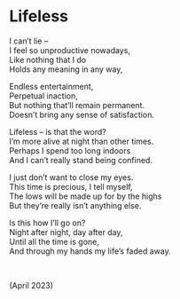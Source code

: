 # Lifeless

I can’t lie –  
I feel so unproductive nowadays,  
Like nothing that I do  
Holds any meaning in any way,  

Endless entertainment,  
Perpetual inaction,  
But nothing that’ll remain permanent.  
Doesn’t bring any sense of satisfaction.  

Lifeless – is that the word?  
I’m more alive at night than other times.  
Perhaps I spend too long indoors  
And I can’t really stand being confined.  

I just don’t want to close my eyes.  
This time is precious, I tell myself,  
The lows will be made up for by the highs  
But they’re really isn’t anything else.  

Is this how I’ll go on?  
Night after night, day after day,  
Until all the time is gone,  
And through my hands my life’s faded away.  


<br>


(April 2023)
